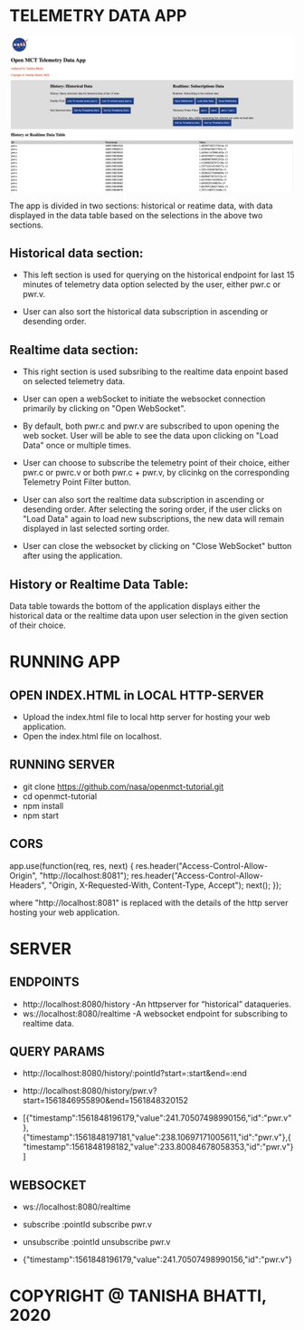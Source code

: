 # TELEMETRY DATA APP
<p align="center">
  <img width="800" src="./nasa-telemetry-app.png" alt="App-demo"/>
</p>
The app is divided in two sections: historical or reatime data, with data displayed in the data table based on the selections in the above two sections.

## Historical data section:
 - This left section is used for querying on the historical endpoint for last 15 minutes of telemetry data option selected by the user, either pwr.c or pwr.v.

- User can also sort the historical data subscription in ascending or desending order.


## Realtime data section:
 - This right section is used subsribing to the realtime data enpoint based on selected telemetry data.

 - User can open a webSocket to initiate the websocket connection primarily by clicking on "Open WebSocket".

 - By default, both pwr.c and pwr.v are subscribed to upon opening the web socket. User will be able to see the data upon clicking on "Load Data" once or multiple times.

 - User can choose to subscribe the telemetry point of their choice, either pwr.c or pwrc.v or both pwr.c + pwr.v, by clicinkg on the corresponding Telemetry Point Filter button.

 - User can also sort the realtime data subscription in ascending or desending order.
 After selecting the soring order, if the user clicks on "Load Data" again to load new subscriptions, the new data will remain displayed in last selected sorting order.

 - User can close the websocket by clicking on "Close WebSocket" button after using the application.

## History or Realtime Data Table:
 Data table towards the bottom of the application displays either the historical data or the realtime data upon user selection in the given section of their choice.


# RUNNING APP

## OPEN INDEX.HTML in LOCAL HTTP-SERVER
- Upload the index.html file to local http server for hosting your web application.
- Open the index.html file on localhost.

## RUNNING SERVER
- git clone https://github.com/nasa/openmct-tutorial.git
- cd openmct-tutorial
- npm install
- npm start

## CORS 

app.use(function(req, res, next) { 
    res.header("Access-Control-Allow-Origin", "http://localhost:8081"); 
    res.header("Access-Control-Allow-Headers", "Origin, X-Requested-With, Content-Type, Accept");
    next();
});

where "http://localhost:8081" is replaced with the details of the http server
hosting your web application.

# SERVER

## ENDPOINTS
-  http://localhost:8080/history​  -An httpserver for “historical” dataqueries.
-  ws://localhost:8080/realtime​   -A websocket endpoint for subscribing to realtime data.

## QUERY PARAMS

- http://localhost:8080/history/:pointId?start=:start&end=:end

- http://localhost:8080/history/pwr.v?start=1561846955890&end=1561848320152

- [{"timestamp":1561848196179,"value":241.70507498990156,"id":"pwr.v"}, {"timestamp":1561848197181,"value":238.10697171005611,"id":"pwr.v"},{ "timestamp":1561848198182,"value":233.80084678058353,"id":"pwr.v"}]

## WEBSOCKET

- ws://localhost:8080/realtime

- subscribe :pointId
subscribe pwr.v

- unsubscribe :pointId
unsubscribe pwr.v

- {"timestamp":1561848196179,"value":241.70507498990156,"id":"pwr.v"}

# COPYRIGHT @ TANISHA BHATTI, 2020
